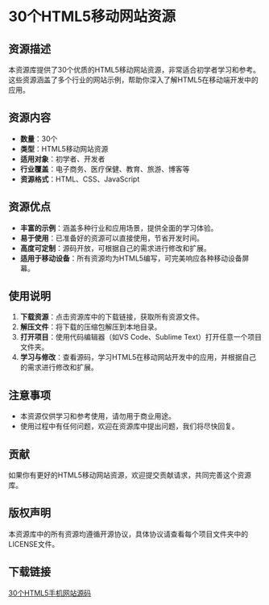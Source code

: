 # 30个HTML5移动网站资源

## 资源描述

本资源库提供了30个优质的HTML5移动网站资源，非常适合初学者学习和参考。这些资源涵盖了多个行业的网站示例，帮助你深入了解HTML5在移动端开发中的应用。

## 资源内容

- **数量**：30个
- **类型**：HTML5移动网站资源
- **适用对象**：初学者、开发者
- **行业覆盖**：电子商务、医疗保健、教育、旅游、博客等
- **资源格式**：HTML、CSS、JavaScript

## 资源优点

- **丰富的示例**：涵盖多种行业和应用场景，提供全面的学习体验。
- **易于使用**：已准备好的资源可以直接使用，节省开发时间。
- **高度可定制**：源码开放，可根据自己的需求进行修改和扩展。
- **适用于移动设备**：所有资源均为HTML5编写，可完美响应各种移动设备屏幕。

## 使用说明

1. **下载资源**：点击资源库中的下载链接，获取所有资源文件。
2. **解压文件**：将下载的压缩包解压到本地目录。
3. **打开项目**：使用代码编辑器（如VS Code、Sublime Text）打开任意一个项目文件夹。
4. **学习与修改**：查看源码，学习HTML5在移动网站开发中的应用，并根据自己的需求进行修改和扩展。

## 注意事项

- 本资源仅供学习和参考使用，请勿用于商业用途。
- 使用过程中有任何问题，欢迎在资源库中提出问题，我们将尽快回复。

## 贡献

如果你有更好的HTML5移动网站资源，欢迎提交贡献请求，共同完善这个资源库。

## 版权声明

本资源库中的所有资源均遵循开源协议，具体协议请查看每个项目文件夹中的LICENSE文件。

## 下载链接

[30个HTML5手机网站源码](https://pan.quark.cn/s/5804d6be158b)